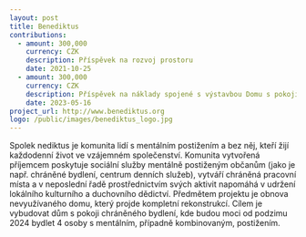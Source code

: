 ```yaml
---
layout: post
title: Benediktus
contributions:
  - amount: 300,000
    currency: CZK
    description: Příspěvek na rozvoj prostoru
    date: 2021-10-25
  - amount: 300,000
    currency: CZK
    description: Příspěvek na náklady spojené s výstavbou Domu s pokoji chráněného bydlení Pekárna
    date: 2023-05-16
project_url: http://www.benediktus.org
logo: /public/images/benediktus_logo.jpg
---
```


Spolek nediktus je komunita lidí s mentálním postižením a bez něj, kteří žijí každodenní život ve vzájemném společenství. Komunita vytvořená příjemcem poskytuje sociální služby mentálně postiženým občanům (jako je např. chráněné bydlení, centrum denních služeb), vytváří chráněná pracovní místa a v neposlední řadě prostřednictvím svých aktivit napomáhá v udržení lokálního kulturního a duchovního dědictví. Předmětem projektu je obnova nevyužívaného domu, který projde kompletní rekonstrukcí. Cílem je vybudovat dům s pokoji chráněného bydlení, kde budou moci od podzimu 2024 bydlet 4 osoby s mentálním, případně kombinovaným, postižením.



